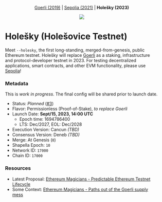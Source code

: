 <p align="center"><a href="https://github.com/eth-clients/goerli">Goerli (2019)</a> | <a href="https://github.com/eth-clients/sepolia">Sepolia (2021)</a> | <strong>Holešky (2023)</strong></p>
<p align="center"><img src="./assets/holesovice.png" /></p>

# Holešky (Holešovice Testnet)

Meet `--holesky`, the first long-standing, merged-from-genesis, public Ethereum testnet. Holešky will replace <a href="https://github.com/eth-clients/goerli">Goerli</a> as a staking, infrastructure and protocol-developer testnet in 2023. For testing decentralized applications, smart contracts, and other EVM functionality, please use <a href="https://github.com/eth-clients/sepolia">Sepolia</a>!

### Metadata

This is _work in progress_. The final config will be shared prior to launch date.

* Status: _Planned_ ([#3](https://github.com/eth-clients/holesky/issues/3))
* Flavor: Permissionless (Proof-of-Stake), _to replace Goerli_
* Launch Date: **Sept/15, 2023, 14:00 UTC**
  * Epoch time: 1694786400
  * LTS: Dec/2027, EOL: Dec/2028
* Execution Version: Cancun _(TBD)_
* Consensus Version: Deneb _(TBD)_
* Merge: At Genesis (`0`)
* Shapella Epoch: `10`
* Network ID: `17000`
* Chain ID: `17000`

### Resources

* Latest Proposal: [Ethereum Magicians - Predictable Ethereum Testnet Lifecycle](https://ethereum-magicians.org/t/proposal-predictable-ethereum-testnet-lifecycle/11575)
* Some Context: [Ethereum Magicians - Paths out of the Goerli supply mess](https://ethereum-magicians.org/t/testnet-workgroup-paths-out-of-the-goerli-supply-mess/11453)
